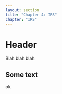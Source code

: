 ```yaml
---
layout: section
title: "Chapter 4: IRS"
chapter: "IRS"
---
```


# Header

Blah blah blah 

## Some text
ok 
